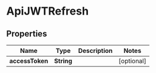 
# ApiJWTRefresh

## Properties
Name | Type | Description | Notes
------------ | ------------- | ------------- | -------------
**accessToken** | **String** |  |  [optional]



